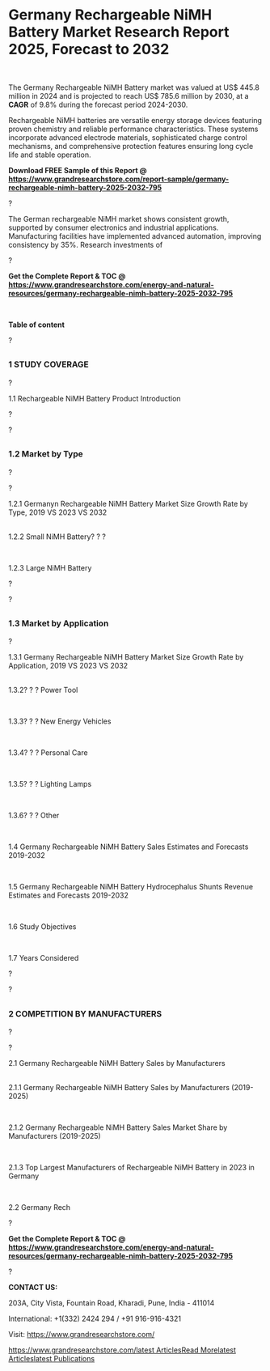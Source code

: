 <h1>Germany Rechargeable NiMH Battery Market Research Report 2025, Forecast to 2032</h1><br/><p>The Germany Rechargeable NiMH Battery market was valued at US$ 445.8 million in 2024 and is projected to reach US$ 785.6 million by 2030, at a <strong>CAGR</strong> of 9.8% during the forecast period 2024-2030.</p>
 
 
 
 <p>Rechargeable NiMH batteries are versatile energy storage devices featuring proven chemistry and reliable performance characteristics. These systems incorporate advanced electrode materials, sophisticated charge control mechanisms, and comprehensive protection features ensuring long cycle life and stable operation.</p>
 
 
 
 <div><b>Download FREE Sample of this Report @ <a href="https://www.grandresearchstore.com/report-sample/germany-rechargeable-nimh-battery-2025-2032-795">https://www.grandresearchstore.com/report-sample/germany-rechargeable-nimh-battery-2025-2032-795</a></b></div>
 
 
 
 <p>? </p>
 
 
 
 <p>The German rechargeable NiMH market shows consistent growth, supported by consumer electronics and industrial applications. Manufacturing facilities have implemented advanced automation, improving consistency by 35%. Research investments of</p>
 
 
 
 <p>? </p>
 
 
 
 <div><b>Get the Complete Report & TOC @ <a href="https://www.grandresearchstore.com/energy-and-natural-resources/germany-rechargeable-nimh-battery-2025-2032-795">https://www.grandresearchstore.com/energy-and-natural-resources/germany-rechargeable-nimh-battery-2025-2032-795</a></b></div>
 
 
 
 <p><br />
 
 <b>Table of content</b></p>
 
 
 
 <p>? </p>
 
 
 
 <h2><span style="font-size:16px"><strong>1 STUDY COVERAGE</strong></span></h2>
 
 
 
 <p>? </p>
 
 
 
 <p>1.1 Rechargeable NiMH Battery Product Introduction</p>
 
 
 
 <p>? </p>
 
 
 
 <p>? </p>
 
 
 
 <h2><span style="font-size:16px"><strong>1.2 Market by Type</strong></span></h2>
 
 
 
 <p>? </p>
 
 
 
 <p>? </p>
 
 
 
 <p>1.2.1 Germanyn Rechargeable NiMH Battery Market Size Growth Rate by Type, 2019 VS 2023 VS 2032<br />
 
 <br />
 
 1.2.2 Small NiMH Battery? ? ? <br />
 
 <br />
 
 1.2.3 Large NiMH Battery<br />
 
 ? </p>
 
 
 
 <p>? </p>
 
 
 
 <h2><span style="font-size:16px"><strong>1.3 Market by Application</strong></span></h2>
 
 
 
 <p>? </p>
 
 
 
 <p>1.3.1 Germany Rechargeable NiMH Battery Market Size Growth Rate by Application, 2019 VS 2023 VS 2032<br />
 
 <br />
 
 1.3.2? ? ? Power Tool<br />
 
 <br />
 
 1.3.3? ? ? New Energy Vehicles<br />
 
 <br />
 
 1.3.4? ? ? Personal Care<br />
 
 <br />
 
 1.3.5? ? ? Lighting Lamps<br />
 
 <br />
 
 1.3.6? ? ? Other<br />
 
 <br />
 
 1.4 Germany Rechargeable NiMH Battery Sales Estimates and Forecasts 2019-2032<br />
 
 <br />
 
 1.5 Germany Rechargeable NiMH Battery Hydrocephalus Shunts Revenue Estimates and Forecasts 2019-2032<br />
 
 <br />
 
 1.6 Study Objectives<br />
 
 <br />
 
 1.7 Years Considered</p>
 
 
 
 <p>? </p>
 
 
 
 <p>? </p>
 
 
 
 <h2><span style="font-size:16px"><strong>2 COMPETITION BY MANUFACTURERS</strong></span></h2>
 
 
 
 <p>? </p>
 
 
 
 <p>? </p>
 
 
 
 <p>2.1 Germany Rechargeable NiMH Battery Sales by Manufacturers<br />
 
 <br />
 
 2.1.1 Germany Rechargeable NiMH Battery Sales by Manufacturers (2019-2025)<br />
 
 <br />
 
 2.1.2 Germany Rechargeable NiMH Battery Sales Market Share by Manufacturers (2019-2025)<br />
 
 <br />
 
 2.1.3 Top Largest Manufacturers of Rechargeable NiMH Battery in 2023 in Germany<br />
 
 <br />
 
 2.2 Germany Rech</p>
 
 
 
 <p>? </p>
 
 
 
 <div><b>Get the Complete Report & TOC @ <a href="https://www.grandresearchstore.com/energy-and-natural-resources/germany-rechargeable-nimh-battery-2025-2032-795">https://www.grandresearchstore.com/energy-and-natural-resources/germany-rechargeable-nimh-battery-2025-2032-795</a></b></div>
 
 
 
 <p>? </p>
 
 
 
 <p><b>CONTACT US:</b><br />
 
 203A, City Vista, Fountain Road, Kharadi, Pune, India - 411014<br />
 
 International: +1(332) 2424 294 / +91 916-916-4321<br />
 
 Visit: <a href="https://www.grandresearchstore.com/">https://www.grandresearchstore.com/</a><br />
 
 <a href="https://gyeongbokgung.com">https://www.grandresearchstore.com/</a><a href="https://hallyeomaritime.com">latest Articles</a><a href="https://jingwansa.com">Read More</a><a href="https://nguoiviet.jp/">latest Articles</a><a href="https://www.intelmarketresearch.com/">latest Publications</a></p>